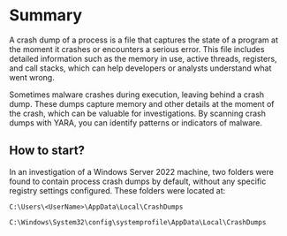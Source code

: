 # Summary

A crash dump of a process is a file that captures the state of a program at the moment it crashes or encounters a serious error. This file includes detailed information such as the memory in use, active threads, registers, and call stacks, which can help developers or analysts understand what went wrong.

Sometimes malware crashes during execution, leaving behind a crash dump. These dumps capture memory and other details at the moment of the crash, which can be valuable for investigations. By scanning crash dumps with YARA, you can identify patterns or indicators of malware.

## How to start?

In an investigation of a Windows Server 2022 machine, two folders were found to contain process crash dumps by default, without any specific registry settings configured. These folders were located at:

```
C:\Users\<UserName>\AppData\Local\CrashDumps
```

```
C:\Windows\System32\config\systemprofile\AppData\Local\CrashDumps
```


